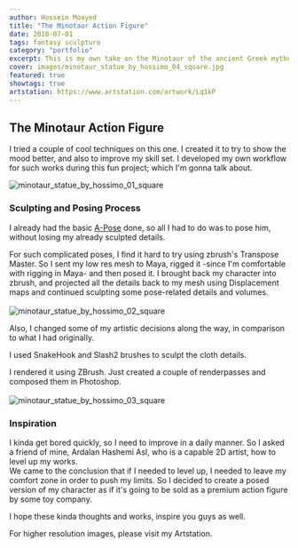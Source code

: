 ```yaml
---
author: Hossein Moayed
title: "The Minotaur Action Figure"
date: 2018-07-01
tags: fantasy sculpture
category: "portfolio"
excerpt: This is my own take on the Minotaur of the ancient Greek mythology.
cover: images/minotaur_statue_by_hossimo_04_square.jpg
featured: true
showtags: true
artstation: https://www.artstation.com/artwork/Lq1kP
---
```


## The Minotaur Action Figure<br />

I tried a couple of cool techniques on this one. I created it to try to show the mood better, and also to improve my skill set. I developed my own workflow for such works during this fun project; which I'm gonna talk about.

<img src="/images/minotaur_statue_by_hossimo_01_square.jpg" alt="minotaur_statue_by_hossimo_01_square" class="responsive">

### Sculpting and Posing Process<br />

I already had the basic [A-Pose](/portfolio/Minotaur/) done, so all I had to do was to pose him, without losing my already sculpted details. <br />

For such complicated poses, I find it hard to try using zbrush's Transpose Master. So I sent my low res mesh to Maya, rigged it -since I'm comfortable with rigging in Maya- and then posed it. I brought back my character into zbrush, and projected all the details back to my mesh using Displacement maps and continued sculpting some pose-related details and volumes.<br />
<br />
<img src="/images/minotaur_statue_by_hossimo_02_square.jpg" alt="minotaur_statue_by_hossimo_02_square" class="responsive">


Also, I changed some of my artistic decisions along the way, in comparison to what I had originally.<br />

I used SnakeHook and Slash2 brushes to sculpt the cloth details.<br />

I rendered it using ZBrush. Just created a couple of renderpasses and composed them in Photoshop.<br />
<br />
<img src="/images/minotaur_statue_by_hossimo_03_square.jpg" alt="minotaur_statue_by_hossimo_03_square" class="responsive">


### Inspiration<br />

I kinda get bored quickly, so I need to improve in a daily manner. So I asked a friend of mine, Ardalan Hashemi Asl, who is a capable 2D artist, how to level up my works. <br />
 We came to the conclusion that if I needed to level up, I needed to leave my comfort zone in order to push my limits. So I decided to create a posed version of my character as if it's going to be sold as a premium action figure by some toy company.<br />
 
I hope these kinda thoughts and works, inspire you guys as well.



For higher resolution images, please visit my Artstation.